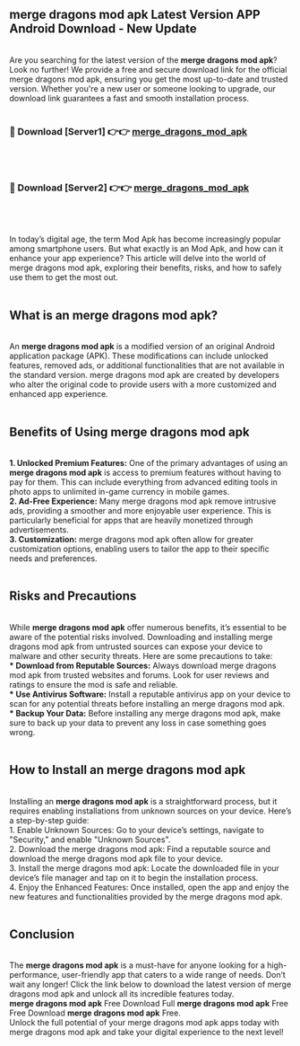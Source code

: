 ## merge dragons mod apk Latest Version APP Android Download - New Update
<br>
Are you searching for the latest version of the <strong>merge dragons mod apk</strong>? Look no further! We provide a free and secure download link for the official merge dragons mod apk, ensuring you get the most up-to-date and trusted version. Whether you're a new user or someone looking to upgrade, our download link guarantees a fast and smooth installation process.
<br>
<br>
<h3>🔴 Download [Server1] 👉👉 <a href="https://modyolo.store/merge+dragons+mod+apk">merge_dragons_mod_apk</a></h3><br>
<br>
<h3>🔴 Download [Server2] 👉👉 <a href="https://modyolo.store/merge+dragons+mod+apk">merge_dragons_mod_apk</a></h3><br>
<br>
<br>
In today’s digital age, the term Mod Apk has become increasingly popular among smartphone users. But what exactly is an Mod Apk, and how can it enhance your app experience? This article will delve into the world of merge dragons mod apk, exploring their benefits, risks, and how to safely use them to get the most out.
<br>
<br>
<h2>What is an merge dragons mod apk?</h2>
<br>
An <strong>merge dragons mod apk</strong> is a modified version of an original Android application package (APK). These modifications can include unlocked features, removed ads, or additional functionalities that are not available in the standard version. merge dragons mod apk are created by developers who alter the original code to provide users with a more customized and enhanced app experience.
<br>
<br>
<h2>Benefits of Using merge dragons mod apk</h2>
<br>
<strong> 1. Unlocked Premium Features:</strong> One of the primary advantages of using an <strong>merge dragons mod apk</strong> is access to premium features without having to pay for them. This can include everything from advanced editing tools in photo apps to unlimited in-game currency in mobile games.
<br>
<strong> 2. Ad-Free Experience:</strong> Many merge dragons mod apk remove intrusive ads, providing a smoother and more enjoyable user experience. This is particularly beneficial for apps that are heavily monetized through advertisements.
<br>
<strong> 3. Customization:</strong> merge dragons mod apk often allow for greater customization options, enabling users to tailor the app to their specific needs and preferences.
<br>
<br>
<h2>Risks and Precautions</h2>
<br>
While <strong>merge dragons mod apk</strong> offer numerous benefits, it’s essential to be aware of the potential risks involved. Downloading and installing merge dragons mod apk from untrusted sources can expose your device to malware and other security threats. Here are some precautions to take:
<br>
<strong> * Download from Reputable Sources:</strong> Always download merge dragons mod apk from trusted websites and forums. Look for user reviews and ratings to ensure the mod is safe and reliable.
<br>
<strong> * Use Antivirus Software:</strong> Install a reputable antivirus app on your device to scan for any potential threats before installing an merge dragons mod apk.
<br>
<strong> * Backup Your Data:</strong> Before installing any merge dragons mod apk, make sure to back up your data to prevent any loss in case something goes wrong.
<br>
<br>
<h2>How to Install an merge dragons mod apk</h2>
<br>
Installing an <strong>merge dragons mod apk</strong> is a straightforward process, but it requires enabling installations from unknown sources on your device. Here’s a step-by-step guide:
<br>
 1. Enable Unknown Sources: Go to your device’s settings, navigate to "Security," and enable "Unknown Sources".
<br>
 2. Download the merge dragons mod apk: Find a reputable source and download the merge dragons mod apk file to your device.
<br>
 3. Install the merge dragons mod apk: Locate the downloaded file in your device’s file manager and tap on it to begin the installation process.
<br>
 4. Enjoy the Enhanced Features: Once installed, open the app and enjoy the new features and functionalities provided by the merge dragons mod apk.
<br>
<br>
<h2><strong>Conclusion</strong></h2>
<br>
The <strong>merge dragons mod apk</strong> is a must-have for anyone looking for a high-performance, user-friendly app that caters to a wide range of needs. Don’t wait any longer! Click the link below to download the latest version of merge dragons mod apk and unlock all its incredible features today.
<br>
<strong>merge dragons mod apk</strong> Free Download Full <strong>merge dragons mod apk</strong> Free Free Download <strong>merge dragons mod apk</strong> Free.
<br>
Unlock the full potential of your merge dragons mod apk apps today with merge dragons mod apk and take your digital experience to the next level!
